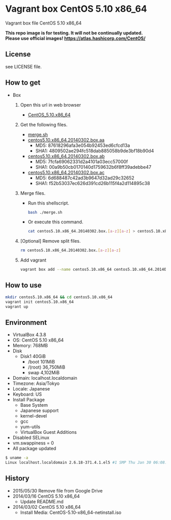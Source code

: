 Vagrant box CentOS 5.10 x86_64
==============================

Vagrant box file CentOS 5.10 x86_64

**This repo image is for testing. It will not be continually updated.**  
**Please use official images! https://atlas.hashicorp.com/CentOS/**  

License
-------

see LICENSE file.

How to get
----------

- Box
    1. Open this url  in web browser
        - [CentOS\_5.10.x86\_64](https://app.box.com/s/q2w9via0a0ue56e0y2es)
    1. Get the following files.
        - [merge.sh](https://app.box.com/s/h41qtrew81gdi7yvqe4q)
        - [centos5.10.x86\_64.20140302.box.aa](https://app.box.com/s/yocwcd6g0dc69cp5reo7)
            - MD5:  87618296afa3e054b92453ed6cfcd13a
            - SHA1: 4809502ae294fc518dab885058b9de3bf18b90d4
        - [centos5.10.x86\_64.20140302.box.ab](https://app.box.com/s/oqr20haae9lp9g452iys)
            - MD5:  7fcfa69062331d2a4101a03ecc57000f
            - SHA1: 00a9b50cb0170140d1759632b6f8ff39adebbe47
        - [centos5.10.x86\_64.20140302.box.ac](https://app.box.com/s/m6owc6lkclkj6s4seclk)
            - MD5:  6d688487c42ad3b9647d32ad29c32652
            - SHA1: f52b53037ec626d391cd26b115f4a2d114895c38
    1. Merge files.
        - Run this shellscript.

            ```bash
            bash ./merge.sh
            ```
        - Or execute this command.

            ```bash
            cat centos5.10.x86_64.20140302.box.[a-z][a-z] > centos5.10.x86_64.20140302.box
            ```
    1. [Optional] Remove split files.

        ```bash
        rm centos5.10.x86_64.20140302.box.[a-z][a-z]
        ```
    1. Add vagrant

        ```bash
        vagrant box add --name centos5.10.x86_64 centos5.10.x86_64.20140302.box
        ```

How to use
----------

```bash
mkdir centos5.10.x86_64 && cd centos5.10.x86_64
vagrant init centos5.10.x86_64
vagrant up
```

Environment
-----------
- VirtualBox 4.3.8
- OS:       CentOS 5.10 x86_64
- Memory:   768MB
- Disk
    - Disk1 40GiB
        - /boot      101MiB
        - /(root) 36,750MiB
        - swap     4,102MiB
- Domain:   localhost.localdomain
- Timezone: Asia/Tokyo
- Locale:   Japanese
- Keyboard: US
- Install Package
    - Base System
    - Japanese support
    - kernel-devel
    - gcc
    - yum-utils
    - VirtualBox Guest Additions
- Disabled SELinux
- vm.swappiness = 0
- All package updated

```bash
$ uname -a
Linux localhost.localdomain 2.6.18-371.4.1.el5 #1 SMP Thu Jan 30 06:08:24 EST 2014 x86_64 x86_64 x86_64 GNU/Linux
```

History
-------

- 2015/05/30 Remove file from Google Drive
- 2014/03/16 CentOS 5.10 x86_64
    - Update README.md
- 2014/03/02 CentOS 5.10 x86_64
    - Install Media: CentOS-5.10-x86_64-netinstall.iso
